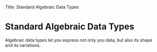 Title: Standard Algebraic Data Types

# Standard Algebraic Data Types

Algebraic data types let you express not only you data, but also its shape and its variations.
